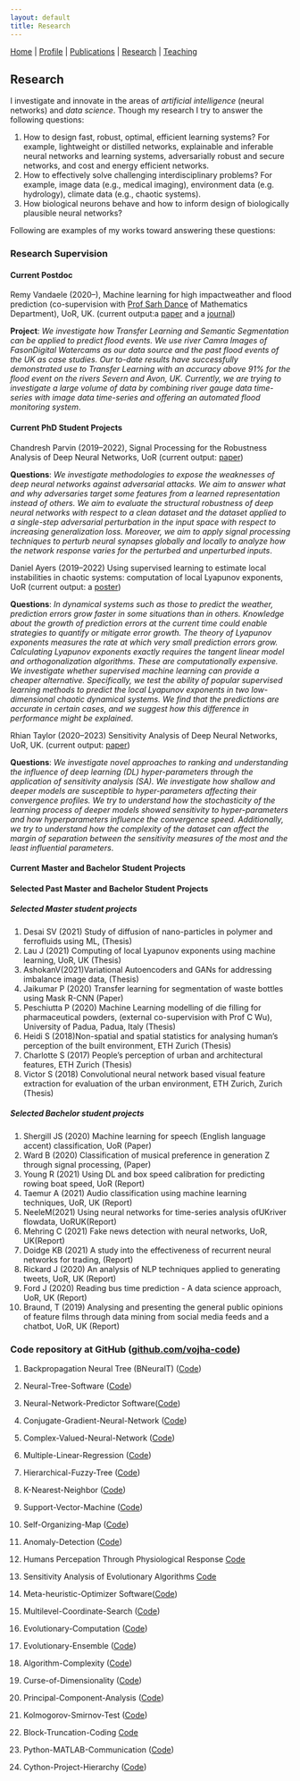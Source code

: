 ```yaml
---
layout: default
title: Research
---
```

<a href="{{site.baseurl}}/index">Home</a> | 
<a href="{{site.baseurl}}/profile">Profile</a> | 
<a href="{{site.baseurl}}/publications">Publications</a> | 
<a href="{{site.baseurl}}/research">Research</a> | 
<a href="{{site.baseurl}}/teaching">Teaching</a>

## Research

I investigate and innovate in the areas of _artificial intelligence_ (neural networks) and _data science_. Though my research I try to answer the following questions:

1. How to design fast, robust, optimal, efficient learning systems? For example, lightweight or distilled
networks, explainable and inferable neural networks and learning systems, adversarially robust and
secure networks, and cost and energy efficient networks.
1. How to effectively solve challenging interdisciplinary problems? For example, image data (e.g., medical imaging), environment
data (e.g. hydrology), climate data (e.g., chaotic systems).
1. How biological neurons behave and how to inform design of biologically plausible neural networks?

Following are examples of my works toward answering these questions:


### Research Supervision
#### Current Postdoc
Remy Vandaele (2020–), Machine learning for high impactweather and flood prediction (co-supervision
with <a href="http://www.met.reading.ac.uk/~sws01sld/" target="_blank">Prof Sarh Dance</a> of Mathematics Department), UoR, UK. (current output:a <a href="https://centaur.reading.ac.uk/93823/" target="_blank">paper</a> and a <a href="https://hess.copernicus.org/articles/25/4435/2021/" target="_blank">journal</a>)

**Project**: _We investigate how Transfer Learning and Semantic Segmentation can be applied to predict flood events. We use river Camra Images of FasonDigital Watercams as our data source and the past flood events of the UK as case studies. Our to-date results have successfully demonstrated use to Transfer Learning with an accuracy above 91%  for the flood event on the rivers Severn and Avon, UK. Currently, we are trying to investigate a large volume of data by combining river gauge data time-series with image data time-series and offering an automated flood monitoring system_.

#### Current PhD Student Projects
Chandresh Parvin (2019–2022), Signal Processing for the Robustness Analysis of Deep Neural Networks, UoR (current output: <a href="https://centaur.reading.ac.uk/99457/" target="_blank">paper</a>)

**Questions**: _We investigate methodologies to expose the weaknesses of deep neural networks against adversarial attacks. We aim to answer what and why adversaries target some features from a learned representation instead of others. We aim to evaluate the structural robustness of deep neural networks with respect to a clean dataset and the dataset applied to a single-step adversarial perturbation in the input space with respect to increasing generalization loss. Moreover, we aim to apply signal processing techniques to perturb neural synapses globally and locally to analyze how the network response varies for the perturbed and unperturbed inputs_.

Daniel Ayers (2019–2022) Using supervised learning to estimate local instabilities in chaotic systems: computation of local Lyapunov exponents, UoR (current output: a <a href="https://events.ecmwf.int/event/172/contributions/1739/attachments/865/1538/Machine-Learning-WS_Ayers.pdf" target="_blank">poster</a>)

**Questions**: _In dynamical systems such as those to predict the weather, prediction errors grow faster in some situations than in others. Knowledge about the growth of prediction errors at the current time could enable strategies to quantify or mitigate error growth. The theory of Lyapunov exponents measures the rate at which very small prediction errors grow. Calculating Lyapunov exponents exactly requires the tangent linear model and orthogonalization algorithms. These are computationally expensive. We investigate whether supervised machine learning can provide a cheaper alternative. Specifically, we test the ability of popular supervised learning methods to predict the local Lyapunov exponents in two low-dimensional chaotic dynamical systems. We find that the predictions are accurate in certain cases, and we suggest how this difference in performance might be explained_.

Rhian Taylor (2020–2023) Sensitivity Analysis of Deep Neural Networks, UoR, UK. (current output: <a href="https://centaur.reading.ac.uk/100199/" target="_blank">paper</a>)

**Questions**: _We investigate novel approaches to ranking and understanding the influence of deep learning (DL) hyper-parameters through the application of sensitivity analysis (SA). We investigate how shallow and deeper models are susceptible to hyper-parameters affecting their convergence profiles. We try to understand how the stochasticity of the learning process of deeper models showed sensitivity to hyper-parameters and how hyperparameters influence the convergence speed. Additionally, we try to understand how the complexity of the dataset can affect the margin of separation between the sensitivity measures of the most and the least influential parameters_.

#### Current Master and Bachelor Student Projects

#### Selected Past Master and Bachelor Student Projects
##### Selected Master student projects
1. Desai SV (2021) Study of diffusion of nano-particles in polymer and ferrofluids using ML, (Thesis)
1. Lau J (2021) Computing of local Lyapunov exponents using machine learning, UoR, UK (Thesis)
1. AshokanV(2021)Variational Autoencoders and GANs for addressing imbalance image data, (Thesis)
1. Jaikumar P (2020) Transfer learning for segmentation of waste bottles using Mask R-CNN (Paper)
1. Peschiutta P (2020) Machine Learning modelling of die filling for pharmaceutical powders, (external co-supervision with Prof C Wu), University of Padua, Padua, Italy (Thesis)
1. Heidi S (2018)Non-spatial and spatial statistics for analysing human’s perception of the built environment, ETH Zurich (Thesis)
1. Charlotte S (2017) People’s perception of urban and architectural features, ETH Zurich (Thesis)
1. Victor S (2018) Convolutional neural network based visual feature extraction for evaluation of the
urban environment, ETH Zurich, Zurich (Thesis)

##### Selected Bachelor student projects
1. Shergill JS (2020) Machine learning for speech (English language accent) classification, UoR (Paper)
1. Ward B (2020) Classification of musical preference in generation Z through signal processing, (Paper)
1. Young R (2021) Using DL and box speed calibration for predicting rowing boat speed, UoR (Report)
1. Taemur A (2021) Audio classification using machine learning techniques, UoR, UK (Report)
1. NeeleM(2021) Using neural networks for time-series analysis ofUKriver flowdata, UoRUK(Report)
1. Mehring C (2021) Fake news detection with neural networks, UoR, UK(Report)
1. Doidge KB (2021) A study into the effectiveness of recurrent neural networks for trading, (Report)
1. Rickard J (2020) An analysis of NLP techniques applied to generating tweets, UoR, UK (Report)
1. Ford J (2020) Reading bus time prediction - A data science approach, UoR, UK (Report)
1. Braund, T (2019) Analysing and presenting the general public opinions of feature films through data
mining from social media feeds and a chatbot, UoR, UK (Report)

### Code repository at GitHub (<a href="https://github.com/vojha-code/" target="_blank">github.com/vojha-code</a>) 
1. Backpropagation Neural Tree (BNeuralT) (<a href="https://github.com/vojha-code/BNeuralT" target="_blank">Code</a>)
1. Neural-Tree-Software (<a href="https://github.com/vojha-code/Neural-Tree-Software" target="_blank">Code</a>)
1. Neural-Network-Predictor Software(<a href="https://github.com/vojha-code/Neural-Network-Predictor" target="_blank">Code</a>)
1. Conjugate-Gradient-Neural-Network (<a href="https://github.com/vojha-code/Conjugate-Gradient-Neural-Network" target="_blank">Code</a>)
1. Complex-Valued-Neural-Network (<a href="https://github.com/vojha-code/Complex-Valued-Neural-Network" target="_blank">Code</a>)
1. Multiple-Linear-Regression (<a href="https://github.com/vojha-code/Multiple-Linear-Regression" target="_blank">Code</a>)
1. Hierarchical-Fuzzy-Tree (<a href="https://github.com/vojha-code/Hierarchical-Fuzzy-Tree" target="_blank">Code</a>)
1. K-Nearest-Neighbor (<a href="https://github.com/vojha-code/K-Nearest-Neighbor" target="_blank">Code</a>)
1. Support-Vector-Machine (<a href="https://github.com/vojha-code/Support-Vector-Machine" target="_blank">Code</a>)
1. Self-Organizing-Map (<a href="https://github.com/vojha-code/Self-Organizing-Map" target="_blank">Code</a>)
1. Anomaly-Detection (<a href="https://github.com/vojha-code/Anomaly-Detection" target="_blank">Code</a>)
1. Humans Percepation Through Physiological Response <a href="https://github.com/vojha-code/ESUM-project" target="_blank">Code</a>

1. Sensitivity Analysis of Evolutionary Algorithms <a href="https://github.com/vojha-code/SAofEAs" target="_blank">Code</a>
1. Meta-heuristic-Optimizer Software(<a href="https://github.com/vojha-code/Meta-heuristic-Optimizer" target="_blank">Code</a>)
1. Multilevel-Coordinate-Search (<a href="https://github.com/vojha-code/Multilevel-Coordinate-Search" target="_blank">Code</a>)
1. Evolutionary-Computation (<a href="https://github.com/vojha-code/Evolutionary-Computation" target="_blank">Code</a>)
1. Evolutionary-Ensemble (<a href="https://github.com/vojha-code/Evolutionary-Ensemble" target="_blank">Code</a>)

1. Algorithm-Complexity (<a href="https://github.com/vojha-code/Algorithm-Complexity" target="_blank">Code</a>)
1. Curse-of-Dimensionality (<a href="https://github.com/vojha-code/Curse-of-Dimensionality" target="_blank">Code</a>)
1. Principal-Component-Analysis (<a href="https://github.com/vojha-code/Principal-Component-Analysis" target="_blank">Code</a>)
1. Kolmogorov-Smirnov-Test (<a href="https://github.com/vojha-code/Kolmogorov-Smirnov-Test" target="_blank">Code</a>)
1. Block-Truncation-Coding <a href="https://github.com/vojha-code/Block-Truncation-Coding" target="_blank">Code</a>
1. Python-MATLAB-Communication (<a href="https://github.com/vojha-code/Python-MATLAB-Communication" target="_blank">Code</a>)
1. Cython-Project-Hierarchy (<a href="https://github.com/vojha-code/Cython-Project-Hierarchy" target="_blank">Code</a>)
